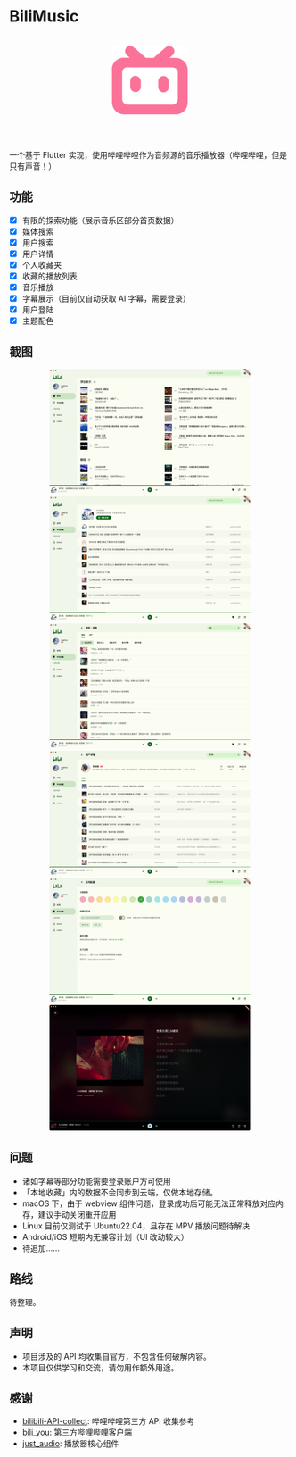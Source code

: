 # BiliMusic

<br>

<div align=center >
<img src="./images/logo.png" width = "136" alt="" align=center />
</div>

<br><br>

一个基于 Flutter 实现，使用哔哩哔哩作为音频源的音乐播放器（哔哩哔哩，但是只有声音！）

## 功能

- [x] 有限的探索功能（展示音乐区部分首页数据）
- [x] 媒体搜索
- [x] 用户搜索
- [x] 用户详情
- [x] 个人收藏夹
- [x] 收藏的播放列表
- [x] 音乐播放
- [x] 字幕展示（目前仅自动获取 AI 字幕，需要登录）
- [x] 用户登陆
- [x] 主题配色

## 截图

<div align=center>
<img src="images/discover.jpg" width = "360" />
<img src="images/local_favorite.jpg" width = "360" />
<img src="images/search_video.jpg" width = "360" /> 
<img src="images/user_detail.jpg" width = "360" />
<img src="images/app_config.jpg" width = "360" />
<img src="images/playing.jpg" width = "360" />
</div>

## 问题

- 诸如字幕等部分功能需要登录账户方可使用
- 「本地收藏」内的数据不会同步到云端，仅做本地存储。
- macOS 下，由于 webview 组件问题，登录成功后可能无法正常释放对应内存，建议手动关闭重开应用
- Linux 目前仅测试于 Ubuntu22.04，且存在 MPV 播放问题待解决
- Android/iOS 短期内无兼容计划（UI 改动较大）
- 待追加……

## 路线

待整理。

## 声明

- 项目涉及的 API 均收集自官方，不包含任何破解内容。
- 本项目仅供学习和交流，请勿用作额外用途。

## 感谢

- [bilibili-API-collect](https://github.com/SocialSisterYi/bilibili-API-collect): 哔哩哔哩第三方 API 收集参考
- [bili_you](https://github.com/lucinhu/bili_you): 第三方哔哩哔哩客户端
- [just_audio](https://github.com/ryanheise/just_audio): 播放器核心组件
